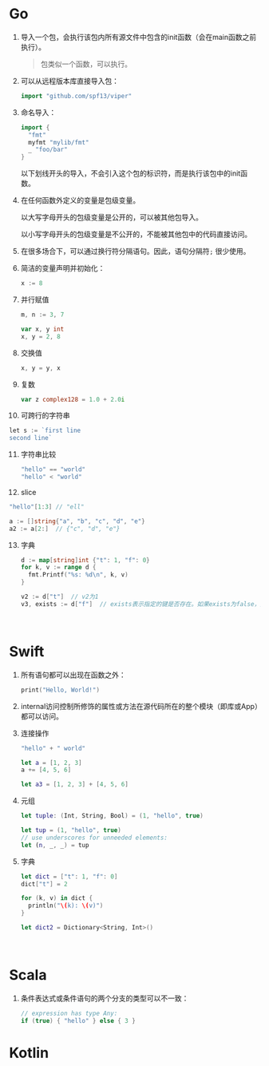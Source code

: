 # Go

1. 导入一个包，会执行该包内所有源文件中包含的init函数（会在main函数之前执行）。

   > 包类似一个函数，可以执行。

2. 可以从远程版本库直接导入包：

   ```go
   import "github.com/spf13/viper"
   ```

3. 命名导入：

   ```go
   import {
     "fmt"
     myfmt "mylib/fmt"
     _ "foo/bar"
   }
   ```

   以下划线开头的导入，不会引入这个包的标识符，而是执行该包中的init函数。

4. 在任何函数外定义的变量是包级变量。

   以大写字母开头的包级变量是公开的，可以被其他包导入。

   以小写字母开头的包级变量是不公开的，不能被其他包中的代码直接访问。

5. 在很多场合下，可以通过换行符分隔语句。因此，语句分隔符`;` 很少使用。

6. 简洁的变量声明并初始化：

   ```go
   x := 8
   ```

7. 并行赋值

   ```go
   m, n := 3, 7

   var x, y int
   x, y = 2, 8
   ```

8. 交换值

   ```go
   x, y = y, x
   ```

9. 复数

   ```go
   var z complex128 = 1.0 + 2.0i
   ```

10. 可跨行的字符串

   ```go
   let s := `first line
   second line`
   ```

11. 字符串比较

    ```go
    "hello" == "world"
    "hello" < "world"
    ```

12. slice

   ```go
   "hello"[1:3] // "ell"

   a := []string{"a", "b", "c", "d", "e"}
   a2 := a[2:]  // {"c", "d", "e"}
   ```

13. 字典

    ```go
    d := map[string]int {"t": 1, "f": 0}
    for k, v := range d {
      fmt.Printf("%s: %d\n", k, v)
    }

    v2 := d["t"]  // v2为1
    v3, exists := d["f"]  // exists表示指定的键是否存在。如果exists为false，则v3取该类型的零值。
    ```

    ​


# Swift

1. 所有语句都可以出现在函数之外：

   ```swift
   print("Hello, World!")
   ```

2. internal访问控制所修饰的属性或方法在源代码所在的整个模块（即库或App）都可以访问。

3. 连接操作

   ```swift
   "hello" + " world"

   let a = [1, 2, 3]
   a += [4, 5, 6]

   let a3 = [1, 2, 3] + [4, 5, 6]
   ```

4. 元组

   ```swift
   let tuple: (Int, String, Bool) = (1, "hello", true)

   let tup = (1, "hello", true)
   // use underscores for unneeded elements:
   let (n, _, _) = tup
   ```

5. 字典

   ```swift
   let dict = ["t": 1, "f": 0]
   dict["t"] = 2

   for (k, v) in dict {
     println("\(k): \(v)")
   }

   let dict2 = Dictionary<String, Int>()
   ```

   ​



# Scala

1. 条件表达式或条件语句的两个分支的类型可以不一致：

   ```scala
   // expression has type Any:
   if (true) { "hello" } else { 3 }
   ```





# Kotlin



